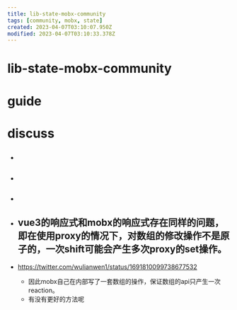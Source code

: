 ```yaml
---
title: lib-state-mobx-community
tags: [community, mobx, state]
created: 2023-04-07T03:10:07.950Z
modified: 2023-04-07T03:10:33.378Z
---
```


# lib-state-mobx-community

# guide

# discuss
- ## 

- ## 

- ## 

- ## vue3的响应式和mobx的响应式存在同样的问题，即在使用proxy的情况下，对数组的修改操作不是原子的，一次shift可能会产生多次proxy的set操作。
- https://twitter.com/wulianwen1/status/1691810099738677532
  - 因此mobx自己在内部写了一套数组的操作，保证数组的api只产生一次reaction。
  - 有没有更好的方法呢
